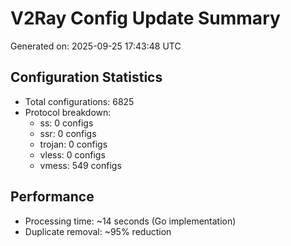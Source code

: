 # V2Ray Config Update Summary
Generated on: 2025-09-25 17:43:48 UTC

## Configuration Statistics
- Total configurations: 6825
- Protocol breakdown:
  - ss: 0 configs
  - ssr: 0 configs
  - trojan: 0 configs
  - vless: 0 configs
  - vmess: 549 configs

## Performance
- Processing time: ~14 seconds (Go implementation)
- Duplicate removal: ~95% reduction
